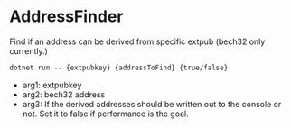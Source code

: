 # AddressFinder

Find if an address can be derived from specific extpub (bech32 only currently.)

```sh
dotnet run -- {extpubkey} {addressToFind} {true/false}
```

- arg1: extpubkey
- arg2: bech32 address
- arg3: If the derived addresses should be written out to the console or not. Set it to false if performance is the goal.
